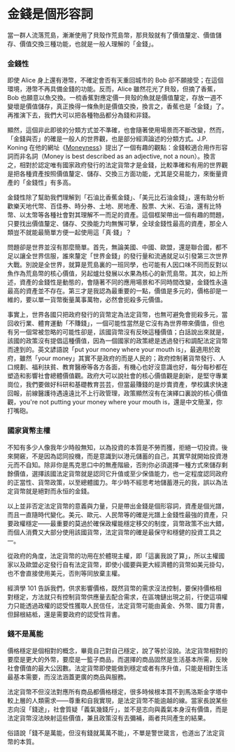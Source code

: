 # 金錢是個形容詞

當一群人流落荒島，漸漸使用了貝殼作荒島幣，那貝殼就有了價值釐定、價值儲存、價值交換三種功能，也就是一般人理解的「金錢」。

### ‌金錢性

‌即使 Alice 身上還有港幣，不確定會否有天重回城市的 Bob 卻不願接受；在這個環境，港幣不再具備金錢的功能。反而，Alice 雖然花光了貝殼，但摘了香蕉，Bob 也願意以魚交換。一梳香蕉對應定價一貝殼的魚就是價值釐定，存放一週不變壞是價值儲存，真正換得一條魚則是價值交換，換言之，香蕉也是「金錢」了。再推演下去，我們大可以把各種物品都分為錢和非錢。

‌顯然，這個非此即彼的分類方式並不準確，也會隨著使用場景而不斷改變，然而，「金錢與否」的確是一般人的世界觀，也是部分經濟論述的分類方式。J.P. Koning 在他的網址《[Moneyness](http://jpkoning.blogspot.com/2012/12/why-moneyness.html)》提出了一個有趣的觀點：金錢較適合用作形容詞而非名詞（Money is best described as an adjective, not a noun）。換言之，相對於認定唯有國家政府發行的法定貨幣才是金錢，比較準確和有用的世界觀是把各種資產按照價值釐定、儲存、交換三方面功能，尤其是交易能力，來衡量資產的「金錢性」有多高。

‌金錢性除了幫助我們理解到「石油比香蕉金錢」、「美元比石油金錢」，還有助分析歡樂天地代幣、百佳券、時分券、土地、房地產、股票、大米、石油，還有比特幣、以太幣等各種社會對其理解不一而足的資產。這個框架帶出一個有趣的問題，只要找出價值釐定、儲存、交換能力均無懈可擊，全球金錢性最高的資產，那全人類豈不就能最簡單方便一起使用這「真·錢」？

‌問題卻是世界並沒有那麼簡單。首先，無論美國、中國、歐盟，還是聯合國，都不足以讓全世界信服，誰來釐定「世界金錢」的發行量和流通就足以引發第三次世界大戰。別說是全世界，就算是荒島裏的一班同學，也可能有人因口味不同而反對以魚作為荒島幣的核心價值，另起爐灶發展以水果為核心的新荒島幣。其次，如上所述，資產的金錢性是動態的，會隨著不同的應用場景和不同時間改變，金錢性永遠最高的資產並不存在。第三才是我認為最重要的一點，價值是多元的，價格卻是一維的，要以單一貨幣衡量萬事萬物，必然會扼殺多元價值。‌

‌事實上，世界各國只把政府發行的貨幣定為法定貨幣，也無可避免會扼殺多元，當回收行業、體育運動「不賺錢」，一個可能性當然是它沒有為世界帶來價值，但也有另一個常被忽略的可能性卻是，該國貨幣沒有反映這種價值；白話說出來就是，該國的政策沒有提倡這種價值，因為一個國家的政策總是透過發行和調配法定貨幣而達到的。英文諺語說「put your money where your mouth is」，最適用於政府，雖然「your money」其實不是政府的而是人民的；政府控制著貨幣發行、人口規劃、福利扶貧、教育醫療等各方各面，有機心也好沒意識也好，每分每秒都在塑造和影響社會總體價值觀。政府大可以說社會的核心價值觀是創新，是堅守專業崗位，我們要做好科研和基礎教育芸芸，但當最賺錢的是炒賣資產，學校講求快速回報，前線醫護待遇遠遠比不上行政管理，政策顯然沒有在演繹口裏說的核心價值觀，you're not putting your money where your mouth is，還是中文簡潔，你打嘴砲。

### ‌國家貨幣主權

不知有多少人像我年少時般無知，以為投資的本質是不勞而獲，拒絕一切投資。後來開竅，不是因為認同投機，而是意識到以港元儲蓄的自己，其實早就開始投資港元而不自知。除非你是馬克思口中的無產階級，否則你必須選擇一種方式來儲存剩餘價值，選擇該國法定貨幣就是認同它升值或至少保值能力，也一定程度認同政府的正當性、貨幣政策，以至總體國力。年少時不經思考地儲蓄港元的我，誤以為法定貨幣就是絕對而永恒的金錢。

‌以上並非否定法定貨幣的意義與力量，只是帶出金錢是個形容詞，資產是個光譜，而且一直隨時代變化。美元、歐元、人民幣等的確是光譜上金錢性最強的資產，只要政權穩定——最重要的莫過於確保政權能穩定移交的制度，貨幣政策不出大錯，而個人消費又大部分使用該國貨幣，法定貨幣的確是最保守和穩健的投資工具之一。

‌從政府的角度，法定貨幣的功用在於體現主權，即「這裏我說了算」，所以主權國家以及歐盟必定發行自有法定貨幣，即使小國要與更大經濟體的貨幣如美元掛勾，也不會直接使用美元，否則等同放棄主權。

‌經濟學 101 告訴我們，供求影響價格，既然貨幣的需求沒法控制，要保持價格相對穩定，方法就只有控制貨幣供應量去配合需求，在區塊鏈出現之前，行使這項權力只能透過政權的認受性獲取人民信任，法定貨幣可能由黃金、外幣、國力背書，但歸根結柢，還是需要政府的認受性背書。

### ‌錢不是萬能

價格穩定是個相對的概念，畢竟自己對自己穩定，說了等於沒說。法定貨幣相對的要麼是更大的外幣，要麼是一籃子商品，而選擇的商品固然是生活基本所需，反映社會價值的最大公因數。法定貨幣即使能做到穩定或者有序升值，只能是相對生活最基本需要，而沒法涵蓋更廣的商品與服務。

‌法定貨幣不但沒法對應所有商品都價格穩定，很多時候根本買不到馬洛斯金字塔中較上層的人類需求——尊重和自我實現，是法定貨幣不能逾越的線。當家長說某些志向沒「錢途」，社會質疑「義氣幾錢斤」，並不是志向與義氣本身沒有價值，而是法定貨幣沒法映射這些價值，兼且政策沒有去彌補，兩者共同產生的結果。

‌俗語說「錢不是萬能，但沒有錢就萬萬不能」，不單是警世箴言，也道出了法定貨幣的本質。

